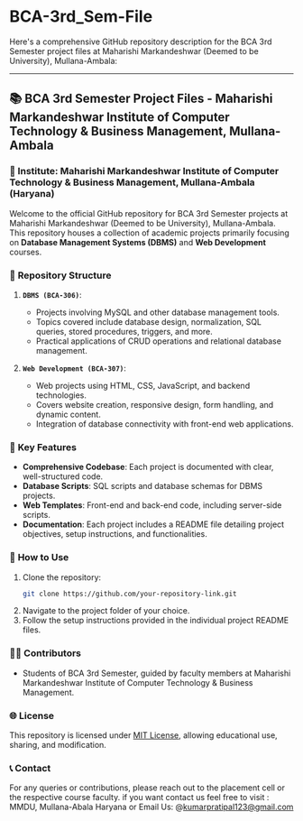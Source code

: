 ﻿# BCA-3rd_Sem-File
Here's a comprehensive GitHub repository description for the BCA 3rd Semester project files at Maharishi Markandeshwar (Deemed to be University), Mullana-Ambala:

---

## 📚 BCA 3rd Semester Project Files - Maharishi Markandeshwar Institute of Computer Technology & Business Management, Mullana-Ambala

### 📍 Institute: Maharishi Markandeshwar Institute of Computer Technology & Business Management, Mullana-Ambala (Haryana)

Welcome to the official GitHub repository for BCA 3rd Semester projects at Maharishi Markandeshwar (Deemed to be University), Mullana-Ambala. This repository houses a collection of academic projects primarily focusing on **Database Management Systems (DBMS)** and **Web Development** courses.

### 📁 **Repository Structure**

1. **`DBMS (BCA-306)`**: 
   - Projects involving MySQL and other database management tools.
   - Topics covered include database design, normalization, SQL queries, stored procedures, triggers, and more.
   - Practical applications of CRUD operations and relational database management.

2. **`Web Development (BCA-307)`**:
   - Web projects using HTML, CSS, JavaScript, and backend technologies.
   - Covers website creation, responsive design, form handling, and dynamic content.
   - Integration of database connectivity with front-end web applications.

### 🔧 **Key Features**

- **Comprehensive Codebase**: Each project is documented with clear, well-structured code.
- **Database Scripts**: SQL scripts and database schemas for DBMS projects.
- **Web Templates**: Front-end and back-end code, including server-side scripts.
- **Documentation**: Each project includes a README file detailing project objectives, setup instructions, and functionalities.

### 📌 **How to Use**

1. Clone the repository: 
   ```bash
   git clone https://github.com/your-repository-link.git
   ```
2. Navigate to the project folder of your choice.
3. Follow the setup instructions provided in the individual project README files.

### 🧑‍💻 **Contributors**

- Students of BCA 3rd Semester, guided by faculty members at Maharishi Markandeshwar Institute of Computer Technology & Business Management.

### 🌐 **License**

This repository is licensed under [MIT License](LICENSE), allowing educational use, sharing, and modification.

### 📞 **Contact**

For any queries or contributions, please reach out to the placement cell or the respective course faculty.
if you want contact us feel free to visit : MMDU, Mullana-Abala Haryana or Email Us: @kumarpratipal123@gmail.com

